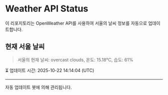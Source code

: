 
# Weather API Status

이 리포지토리는 OpenWeather API를 사용하여 서울의 날씨 정보를 자동으로 업데이트합니다.

## 현재 서울 날씨
> 서울의 현재 날씨: overcast clouds, 온도: 15.18°C, 습도: 61%

⏳ 업데이트 시간: 2025-10-22 14:14:04 (UTC)

---
자동 업데이트 봇에 의해 관리됩니다.
